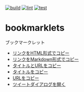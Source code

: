 [![build](https://github.com/munierujp/bookmarklets/actions/workflows/build.yml/badge.svg)](https://github.com/munierujp/bookmarklets/actions/workflows/build.yml)
[![lint](https://github.com/munierujp/bookmarklets/actions/workflows/lint.yml/badge.svg)](https://github.com/munierujp/bookmarklets/actions/workflows/lint.yml)
[![test](https://github.com/munierujp/bookmarklets/actions/workflows/test.yml/badge.svg)](https://github.com/munierujp/bookmarklets/actions/workflows/test.yml)

# bookmarklets

ブックマークレット

- [リンクをHTML形式でコピー](./dist/copy-as-html-link.min.js)
- [リンクをMarkdown形式でコピー](./dist/copy-as-markdown-link.min.js)
- [タイトルとURLをコピー](./dist/copy-title-and-url.min.js)
- [タイトルをコピー](./dist/copy-title.min.js)
- [URLをコピー](./dist/copy-url.min.js)
- [ツイートダイアログを開く](./dist/open-tweet-dialog.min.js)

